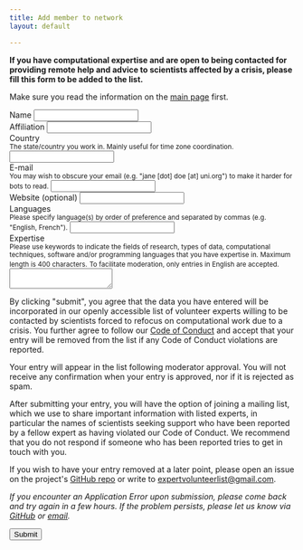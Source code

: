 ```yaml
---
title: Add member to network
layout: default

---
```


**If you have computational expertise and are open to being contacted for providing remote help and advice to scientists affected by a crisis, please fill this form to be added to the list.**

Make sure you read the information on the [main page](https://research-support-network.github.io/) first.

<form method="POST" action="https://research-support-network.herokuapp.com/v3/entry/github/Research-Support-Network/research-support-network.github.io/main/member-submission">
  <input name="options[redirect]" type="hidden" value="https://research-support-network.github.io/submitted.html">
  <input name="options[slug]" type="hidden" value="{{ page.slug }}">

<div class="mb-3 row">
    <label for="form-name" class="form-label">Name</label>
    <input id="form-name" name="fields[name]" type="text" maxlength=100 required>
  </div>

<div class="mb-3 row">
    <label for="form-affiliation" class="form-label">Affiliation</label>
    <input id="form-affiliation" name="fields[affiliation]" type="text" maxlength=100 required>
  </div>

<div class="mb-3 row">
    <label for="form-country" class="form-label">Country</label><br>
    <small class="text-muted">The state/country you work in. Mainly useful for time zone coordination.</small>
    <input id="form-country" name="fields[country]" type="text" maxlength=100 required>
  </div>

<div class="mb-3 row">
    <label for="form-email" class="form-label">E-mail</label><br>
    <small class="text-muted">You may wish to obscure your email (e.g. "jane [dot] doe [at] uni.org") to make it harder for bots to read.</small>
    <input id="form-email" name="fields[email]" type="text" maxlength=100 required>
  </div>

<div class="mb-3 row">
    <label for="form-website" class="form-label">Website (optional)</label>
    <input id="form-website" name="fields[website]" type="text" maxlength=100>
  </div>

<div class="mb-3 row">
    <label for="form-languages" class="form-label">Languages</label><br>
    <small class="text-muted">Please specify language(s) by order of preference and separated by commas (e.g. "English, French").</small>
    <input id="form-languages" name="fields[languages]" type="text" maxlength=100 required>
  </div>

<div class="mb-3 row">
    <label for="form-expertise" class="form-label">Expertise</label><br>
    <small class="text-muted">Please use keywords to indicate the fields of research, types of data, computational techniques, software and/or programming languages that you have expertise in. Maximum length is 400 characters.</small>
  <small class="text-muted">To facilitate moderation, only entries in English are accepted.</small>
    <textarea id="form-expertise" name="fields[expertise]" maxlength=400 required></textarea>
  </div>

<p>By clicking "submit", you agree that the data you have entered will be incorporated in our openly accessible list of volunteer experts willing to be contacted by  scientists forced to refocus on computational work due to a crisis. You further agree to follow our <a href="code-of-conduct.html">Code of Conduct</a> and accept that your entry will be removed from the list if any Code of Conduct violations are reported.</p>

<p>Your entry will appear in the list following moderator approval. You will not receive any confirmation when your entry is approved, nor if it is rejected as spam.</p>

<p>After submitting your entry, you will have the option of joining a mailing list, which we use to share important information with listed experts, in particular the names of scientists seeking support who have been reported by a fellow expert as having violated our Code of Conduct. We recommend that you do not respond if someone who has been reported tries to get in touch with you.</p>

<p>If you wish to have your entry removed at a later point, please open an issue on the project's <a href="https://github.com/Research-Support-Network/research-support-network.github.io">GitHub repo</a> or write to <a href="mailto:expertvolunteerlist@gmail.com">expertvolunteerlist@gmail.com</a>.</p>

<p><em>If you encounter an Application Error upon submission, please come back and try again in a few hours. If the problem persists, please let us know via <a href="https://github.com/Research-Support-Network/research-support-network.github.io">GitHub</a> or <a href="mailto:expertvolunteerlist@gmail.com">email</a>.</em></p>
  
<div class="mb-3 row">
    <button type="submit" class="btn btn-primary mb-3">Submit</button>
  </div>
</form>
